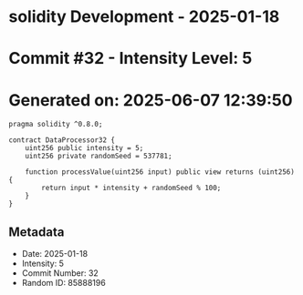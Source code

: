 ﻿# solidity Development - 2025-01-18
# Commit #32 - Intensity Level: 5
# Generated on: 2025-06-07 12:39:50
```solidity
pragma solidity ^0.8.0;

contract DataProcessor32 {
    uint256 public intensity = 5;
    uint256 private randomSeed = 537781;

    function processValue(uint256 input) public view returns (uint256) {
        return input * intensity + randomSeed % 100;
    }
}
```
## Metadata
- Date: 2025-01-18
- Intensity: 5
- Commit Number: 32
- Random ID: 85888196
